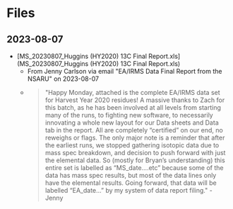 # Files

## 2023-08-07

- [MS_20230807_Huggins (HY2020) 13C Final Report.xls](MS_20230807_Huggins (HY2020) 13C Final Report.xls)
  - From Jenny Carlson via email "EA/IRMS Data Final Report from the NSARU" on 2023-08-07
  - > "Happy Monday, attached is the complete EA/IRMS data set for Harvest Year 2020 residues! A massive thanks to Zach for this batch, as he has been involved at all levels from starting many of the runs, to fighting new software, to necessarily innovating a whole new layout for our Data sheets and Data tab in the report. All are completely “certified” on our end, no reweighs or flags. The only major note is a reminder that after the earliest runs, we stopped gathering isotopic data due to mass spec breakdown, and decision to push forward with just the elemental data. So (mostly for Bryan’s understanding) this entire set is labelled as “MS_date….etc” because some of the data has mass spec results, but most of the data lines only have the elemental results. Going forward, that data will be labelled “EA_date…” by my system of data report filing." - Jenny
